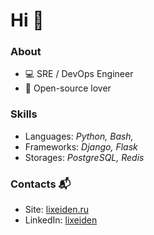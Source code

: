 # Hi 👋

### About

- 💻 SRE / DevOps Engineer
- 🧡 Open-source lover

### Skills

- Languages: _Python, Bash,_
- Frameworks: _Django, Flask_
- Storages: _PostgreSQL, Redis_

### Contacts 📬

- Site: [lixeiden.ru](http://lixeiden.ru)
- LinkedIn: [lixeiden](https://linkedin.com/in/lixeiden)
